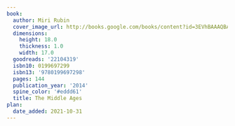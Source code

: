 ```yaml
---
book:
  author: Miri Rubin
  cover_image_url: http://books.google.com/books/content?id=3EVhBAAAQBAJ&printsec=frontcover&img=1&zoom=1&edge=curl&source=gbs_api
  dimensions:
    height: 18.0
    thickness: 1.0
    width: 17.0
  goodreads: '22104319'
  isbn10: 0199697299
  isbn13: '9780199697298'
  pages: 144
  publication_year: '2014'
  spine_color: '#eddd61'
  title: The Middle Ages
plan:
  date_added: 2021-10-31
---
```

